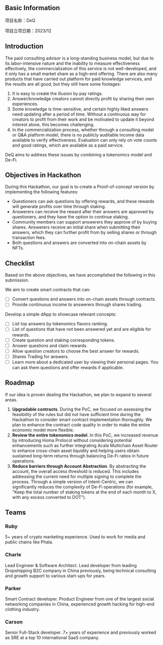 ## Basic Information

项目名称：DeQ

项目立项日期：2023/12


## Introduction

The paid consulting advisor is a long-standing business model, but due to its labor-intensive nature and the inability to measure effectiveness effectively, the commercialization of this service is not well-developed, and it only has a small market share as a high-end offering. There are also many products that have carried out platform for paid knowledge services, and the results are all good, but they still have some footages:

1. It is easy to create the illusion by pay ratings.
2. Answer/knowledge creators cannot directly profit by sharing their own experiences.
3. Some knowledge is time-sensitive, and certain highly liked answers need updating after a period of time. Without a continuous way for creators to profit from their work and be motivated to update it beyond interest alone, this becomes challenging.
4. In the commercialization process, whether through a consulting model or Q&A platform model, there is no publicly auditable income data available to verify effectiveness. Evaluation can only rely on vote counts and good ratings, which are available as a paid service.

DeQ aims to address these issues by combining a tokenomics model and De-Fi.


## Objectives in Hackathon

During this Hackathon, our goal is to create a Proof-of-concept version by implementing the following features:

- Questioners can ask questions by offering rewards, and these rewards will generate profits over time through staking.
- Answerers can receive the reward after their answers are approved by questioners, and they have the option to continue staking.
- Community members can support answerers they approve of by buying shares. Answerers receive an initial share when submitting their answers, which they can further profit from by selling shares or through transaction fees.
- Both questions and answers are converted into on-chain assets by NFTs.


## Checklist

Based on the above objectives, we have accomplished the following in this submission.

We aim to create smart contracts that can:

- [ ] Convert questions and answers into on-chain assets through contracts.
- [ ] Provide continuous income to answerers through shares trading.

Develop a simple dApp to showcase relevant concepts:

- [ ] List top answers by tokenomics flavors ranking.
- [ ] List of questions that have not been answered yet and are eligible for rewards.
- [ ] Create question and staking corresponding tokens.
- [ ] Answer questions and claim rewards.
- [ ] Allow question creators to choose the best answer for rewards.
- [ ] Shares Trading for answers.
- [ ] Learn more about a dedicated user by viewing their personal pages. You can ask them questions and offer rewards if applicable.

## Roadmap

If our idea is proven dealing the Hackathon, we plan to expand to several areas.

1. **Upgradable contracts**. During the PoC, we focused on assessing the feasibility of the rules but did not have sufficient time during the Hackathon to consider smart contract implementation thoroughly. We plan to enhance the contract code quality in order to make the entire economic model more flexible.
2. **Review the entire tokenomics model**. In this PoC, we increased revenue by introducing Homa Protocol without considering potential enhancements such as further integrating Acala Multichain Asset Router to enhance cross-chain asset liquidity and helping users obtain sustained long-term returns through balancing De-Fi ratios in future operations.
3. **Reduce barriers through Account Abstraction**. By abstracting the account, the overall access threshold is reduced. This includes addressing the current need for multiple signing to complete the process. Through a simple version of Intent-Centric, we can significantly reduces the complexity of De-Fi operations (for example, "Keep the total number of staking tokens at the end of each month to X, with any excess converted to DOT").


## Teams

### Ruby

5+ years of crypto marketing experience. Used to work for media and public chains like Phala.

### Charle

Lead Engineer & Software Architect. Lead developer from leading Dropshipping B2C company in China previously, being technical consulting and growth support to various start-ups for years.

### Parker

Smart Contract developer. Product Engineer from one of the largest social networking companies in China, experienced growth hacking for high-end clothing industry.

### Carson

Senior Full-Stack developer. 7+ years of experience and previously worked as SRE at a top 10 international SaaS company.